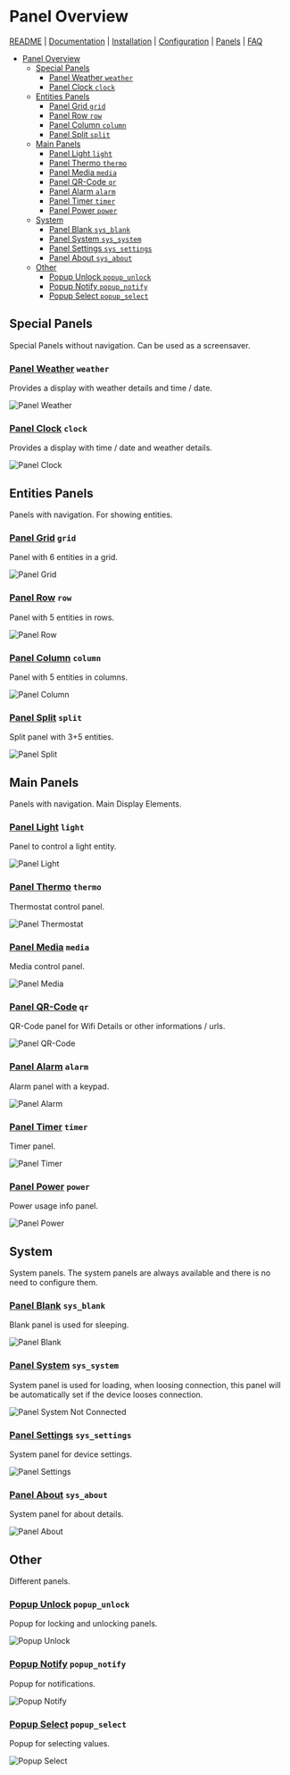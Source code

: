 # Panel Overview

[README](../../README.md) | [Documentation](../README.md) | [Installation](../Install.md) | [Configuration](../Config.md) | [Panels](README.md) | [FAQ](../FAQ.md)

- [Panel Overview](#panel-overview)
  - [Special Panels](#special-panels)
    - [Panel Weather `weather`](#panel-weather-weather)
    - [Panel Clock `clock`](#panel-clock-clock)
  - [Entities Panels](#entities-panels)
    - [Panel Grid `grid`](#panel-grid-grid)
    - [Panel Row `row`](#panel-row-row)
    - [Panel Column `column`](#panel-column-column)
    - [Panel Split `split`](#panel-split-split)
  - [Main Panels](#main-panels)
    - [Panel Light `light`](#panel-light-light)
    - [Panel Thermo  `thermo`](#panel-thermo--thermo)
    - [Panel Media `media`](#panel-media-media)
    - [Panel QR-Code `qr`](#panel-qr-code-qr)
    - [Panel Alarm `alarm`](#panel-alarm-alarm)
    - [Panel Timer `timer`](#panel-timer-timer)
    - [Panel Power `power`](#panel-power-power)
  - [System](#system)
    - [Panel Blank `sys_blank`](#panel-blank-sys_blank)
    - [Panel System `sys_system`](#panel-system-sys_system)
    - [Panel Settings `sys_settings`](#panel-settings-sys_settings)
    - [Panel About `sys_about`](#panel-about-sys_about)
  - [Other](#other)
    - [Popup Unlock  `popup_unlock`](#popup-unlock--popup_unlock)
    - [Popup Notify `popup_notify`](#popup-notify-popup_notify)
    - [Popup Select  `popup_select`](#popup-select--popup_select)

## Special Panels

Special Panels without navigation. Can be used as a screensaver.

### [Panel Weather](panel_weather.md) `weather`

Provides a display with weather details and time / date.

![Panel Weather](../assets/panel_weather.png)

### [Panel Clock](panel_clock.md) `clock`

Provides a display with time / date and weather details.

![Panel Clock](../assets/panel_clock.png)

## Entities Panels

Panels with navigation. For showing entities.

### [Panel Grid](panel_grid.md) `grid`

  Panel with 6 entities in a grid.

  ![Panel Grid](../assets/panel_grid.png)

### [Panel Row](panel_row.md) `row`

  Panel with 5 entities in rows.

  ![Panel Row](../assets/panel_row.png)

### [Panel Column](panel_column.md) `column`

  Panel with 5 entities in columns.

  ![Panel Column](../assets/panel_column.png)

### [Panel Split](panel_split.md) `split`

  Split panel with 3+5 entities.

  ![Panel Split](../assets/panel_split.png)

## Main Panels

Panels with navigation. Main Display Elements.

### [Panel Light](panel_light.md) `light`

  Panel to control a light entity.

  ![Panel Light](../assets/panel_light.png)

### [Panel Thermo](panel_thermo.md)  `thermo`

  Thermostat control panel.

  ![Panel Thermostat](../assets/panel_thermo.png)

### [Panel Media](panel_media.md) `media`

  Media control panel.

  ![Panel Media](../assets/panel_media.png)

### [Panel QR-Code](panel_qr.md) `qr`

  QR-Code panel for Wifi Details or other informations / urls.

  ![Panel QR-Code](../assets/panel_qr.png)

### [Panel Alarm](panel_alarm.md) `alarm`

  Alarm panel with a keypad.

  ![Panel Alarm](../assets/panel_alarm.png)

### [Panel Timer](panel_timer.md) `timer`

  Timer panel.

  ![Panel Timer](../assets/panel_timer.png)

### [Panel Power](panel_power.md) `power`

  Power usage info panel.

  ![Panel Power](../assets/panel_power.png)

## System

System panels. The system panels are always available and there is no need to configure them.

### [Panel Blank](panel_blank.md) `sys_blank`

  Blank panel is used for sleeping.

  ![Panel Blank](../assets/panel_blank.png)

### [Panel System](panel_system.md) `sys_system`

  System panel is used for loading, when loosing connection, this panel will be automatically set if the device looses connection.

  ![Panel System Not Connected](../assets/panel_system_not_connected.png)

### [Panel Settings](panel_settings.md) `sys_settings`

  System panel for device settings.

  ![Panel Settings](../assets/panel_settings.png)

### [Panel About](panel_about.md) `sys_about`

  System panel for about details.

  ![Panel About](../assets/panel_about.png)

## Other

Different panels.

### [Popup Unlock](popup_unlock.md)  `popup_unlock`

  Popup for locking and unlocking panels.

  ![Popup Unlock](../assets/popup_unlock.png)

### [Popup Notify](popup_notify.md) `popup_notify`

  Popup for notifications.

  ![Popup Notify](../assets/popup_notify.png)

### [Popup Select](popup_select.md)  `popup_select`

  Popup for selecting values.

  ![Popup Select](../assets/popup_select.png)
